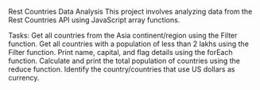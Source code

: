 Rest Countries Data Analysis
This project involves analyzing data from the Rest Countries API using JavaScript array functions.

Tasks:
Get all countries from the Asia continent/region using the Filter function.
Get all countries with a population of less than 2 lakhs using the Filter function.
Print name, capital, and flag details using the forEach function.
Calculate and print the total population of countries using the reduce function.
Identify the country/countries that use US dollars as currency.
